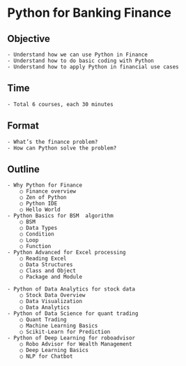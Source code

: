 # Python for Banking Finance

## Objective
	- Understand how we can use Python in Finance
	- Understand how to do basic coding with Python
	- Understand how to apply Python in financial use cases

## Time
	- Total 6 courses, each 30 minutes

## Format
	- What’s the finance problem?
	- How can Python solve the problem?

## Outline
	- Why Python for Finance
		○ Finance overview
		○ Zen of Python
		○ Python IDE
		○ Hello World
	- Python Basics for BSM  algorithm 
		○ BSM
		○ Data Types
		○ Condition
		○ Loop
		○ Function
	- Python Advanced for Excel processing
		○ Reading Excel
		○ Data Structures
		○ Class and Object
		○ Package and Module
		
	- Python of Data Analytics for stock data 
		○ Stock Data Overview
		○ Data Visualization
		○ Data Analytics 
	- Python of Data Science for quant trading
		○ Quant Trading
		○ Machine Learning Basics
		○ Scikit-Learn for Prediction 
	- Python of Deep Learning for roboadvisor
		○ Robo Advisor for Wealth Management
		○ Deep Learning Basics
		○ NLP for Chatbot
